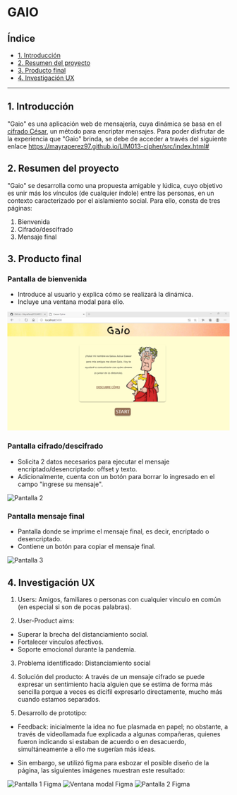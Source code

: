 # GAIO

## Índice

* [1. Introducción](#1-introducción)
* [2. Resumen del proyecto](#2-resumen-del-proyecto)
* [3. Producto final](#3-producto-final)
* [4. Investigación UX](#4-investigación-ux)

***

## 1. Introducción

"Gaio" es una aplicación web de mensajería, cuya dinámica se basa en el [cifrado César](https://en.wikipedia.org/wiki/Caesar_cipher), un método para encriptar mensajes. Para poder disfrutar de la experiencia que "Gaio" brinda, se debe de acceder a través del siguiente enlace https://mayraperez97.github.io/LIM013-cipher/src/index.html#

## 2. Resumen del proyecto
"Gaio" se desarrolla como una propuesta amigable y lúdica, cuyo objetivo es unir más los vínculos (de cualquier índole) entre las personas, en un contexto caracterizado por el aislamiento social. Para ello, consta de tres páginas:

1. Bienvenida
2. Cifrado/descifrado
3. Mensaje final

## 3. Producto final

### Pantalla de bienvenida

* Introduce al usuario y explica cómo se realizará la dinámica.
* Incluye una ventana modal para ello.

![Pantalla 1](src/img/S1.png)

### Pantalla cifrado/descifrado

* Solicita 2 datos necesarios para ejecutar el mensaje encriptado/desencriptado: offset y texto.
* Adicionalmente, cuenta con un botón para borrar lo ingresado en el campo "ingrese su mensaje".

![Pantalla 2](src/img/Screen2.png)

### Pantalla mensaje final

* Pantalla donde se imprime el mensaje final, es decir, encriptado o desencriptado.
* Contiene un botón para copiar el mensaje final.

![Pantalla 3](img/S3.png)

## 4. Investigación UX

1. Users: 
Amigos, familiares o personas con cualquier vínculo en común (en especial si son de pocas palabras).

2. User-Product aims:
* Superar la brecha del distanciamiento social.
* Fortalecer vínculos afectivos.
* Soporte emocional durante la pandemia.

3. Problema identificado:
Distanciamiento social

4. Solución del producto:
A través de un mensaje cifrado se puede expresar un sentimiento hacia alguien que se estima de forma más sencilla porque a veces es dícifil expresarlo directamente, mucho más cuando estamos separados.

5. Desarrollo de prototipo:
* Feedback: inicialmente la idea no fue plasmada en papel; no obstante, a través de videollamada fue explicada a algunas compañeras, quienes fueron indicando si estaban de acuerdo o en desacuerdo, simultáneamente a ello me sugerían más ideas.

* Sin embargo, se utilizó figma para esbozar el posible diseño de la página, las siguientes imágenes muestran este resultado:

![Pantalla 1 Figma](img/Screen1.jpg)
![Ventana modal Figma](img/Overlay.jpg)
![Pantalla 2 Figma](img/Screen2.jpg)
